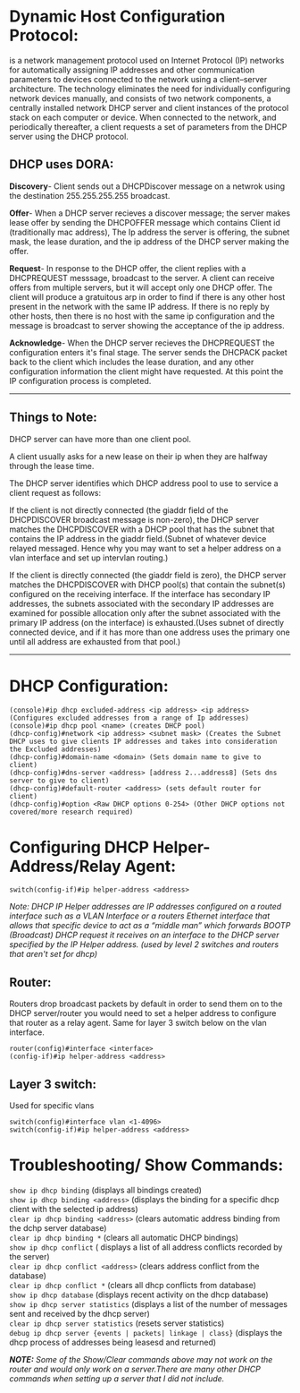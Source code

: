 # Dynamic Host Configuration Protocol:
is a network management protocol used on Internet Protocol (IP) networks for automatically assigning IP addresses and other communication parameters to devices connected to the network using a client–server architecture.
The technology eliminates the need for individually configuring network devices manually, and consists of two network components, a centrally installed network DHCP server and client instances of the protocol stack on each computer or device. When connected to the network, and periodically thereafter, a client requests a set of parameters from the DHCP server using the DHCP protocol.

## DHCP uses DORA: 
**Discovery**- Client sends out a DHCPDiscover message on a netwrok using the destination 255.255.255.255 broadcast.

**Offer**- When a DHCP server recieves a discover message; the server makes lease offer by sending the DHCPOFFER message which contains Client id (traditionally mac address), The Ip address the server is offering, the subnet mask, the lease duration, and the ip address of the DHCP server making the offer. 

**Request**- In response to the DHCP offer, the client replies with a DHCPREQUEST messsage, broadcast to the server. A client can receive offers from multiple servers, but it will accept only one DHCP offer. The client will produce a gratuitous arp in order to find if there is any other host present in the network with the same IP address. If there is no reply by other hosts, then there is no host with the same ip configuration and the message is broadcast to server showing the acceptance of the ip address. 

**Acknowledge**- When the DHCP server recieves the DHCPREQUEST the configuration enters it's final stage. The server sends the DHCPACK packet back to the client which includes the lease duration, and any other configuration information the client might have requested. At this point the IP configuration process is completed. 


----------------------------------------------------------------------------------------------------------------------------------------------

## Things to Note:

DHCP server can have more than one client pool.

A client usually asks for a new lease on their ip when they are halfway through the lease time. 

The DHCP server identifies which DHCP address pool to use to service a client request as follows:

If the client is not directly connected (the giaddr field of the DHCPDISCOVER broadcast message is non-zero), the DHCP server matches the DHCPDISCOVER with a DHCP pool that has the subnet that contains the IP address in the giaddr field.(Subnet of whatever device relayed messaged. Hence why you may want to set a helper address on a vlan interface and set up intervlan routing.)

If the client is directly connected (the giaddr field is zero), the DHCP server matches the DHCPDISCOVER with DHCP pool(s) that contain the subnet(s) configured on the receiving interface. If the interface has secondary IP addresses, the subnets associated with the secondary IP addresses are examined for possible allocation only after the subnet associated with the primary IP address (on the interface) is exhausted.(Uses subnet of directly connected device, and if it has more than one address uses the primary one until all address are exhausted from that pool.)


-----------------------------------------------------------------------------------------------------------------------------------------------


# DHCP Configuration:
```
(console)#ip dhcp excluded-address <ip address> <ip address> (Configures excluded addresses from a range of Ip addresses)
(console)#ip dhcp pool <name> (creates DHCP pool)
(dhcp-config)#network <ip address> <subnet mask> (Creates the Subnet DHCP uses to give clients IP addresses and takes into consideration the Excluded addresses)
(dhcp-config)#domain-name <domain> (Sets domain name to give to client)
(dhcp-config)#dns-server <address> [address 2...address8] (Sets dns server to give to client)
(dhcp-config)#default-router <address> (sets default router for client)
(dhcp-config)#option <Raw DHCP options 0-254> (Other DHCP options not covered/more research required)
```
# Configuring DHCP Helper-Address/Relay Agent: 

```
switch(config-if)#ip helper-address <address>
```

*Note: DHCP IP Helper addresses are IP addresses configured on a routed interface such as a VLAN Interface or a routers Ethernet interface that allows that specific device to act as a “middle man” which forwards BOOTP (Broadcast) DHCP request it receives on an interface to the DHCP server specified by the IP Helper address. (used by level 2 switches and routers that aren't set for dhcp)*

## Router:
Routers drop broadcast packets by default in order to send them on to the DHCP server/router you would need to set a helper address to configure that router as a relay agent. Same for layer 3 switch below on the vlan interface.
```
router(config)#interface <interface>
(config-if)#ip helper-address <address>
```
## Layer 3 switch:

Used for specific vlans
```
switch(config)#interface vlan <1-4096>
switch(config-if)#ip helper-address <address>
```

# Troubleshooting/ Show Commands:
``show ip dhcp binding`` (displays all bindings created)</br>
``show ip dhcp binding <address>`` (displays the binding for a specific dhcp client with the selected ip address)</br>
``clear ip dhcp binding <address>`` (clears automatic address binding from the dchp server database)</br>
``clear ip dhcp binding *`` (clears all automatic DHCP bindings)</br>
``show ip dhcp conflict`` ( displays a list of all address conflicts recorded by the server)</br>
``clear ip dhcp conflict <address>`` (clears address conflict from the database)</br>
``clear ip dhcp conflict *`` (clears all dhcp conflicts from database)</br>
``show ip dhcp database`` (displays recent activity on the dhcp database)</br>
``show ip dhcp server statistics`` (displays a list of the number of messages sent and received by the dhcp server)</br>
``clear ip dhcp server statistics`` (resets server statistics)</br>
``debug ip dhcp server {events | packets| linkage | class}`` (displays the dhcp process of addresses being leasesd and returned)</br>

***NOTE:***
*Some of the Show/Clear commands above may not work on the router and would only work on a server.There are many other DHCP commands when setting up a server that I did not include.*
